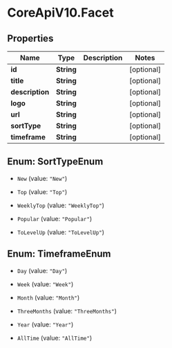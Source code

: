 # CoreApiV10.Facet

## Properties
Name | Type | Description | Notes
------------ | ------------- | ------------- | -------------
**id** | **String** |  | [optional] 
**title** | **String** |  | [optional] 
**description** | **String** |  | [optional] 
**logo** | **String** |  | [optional] 
**url** | **String** |  | [optional] 
**sortType** | **String** |  | [optional] 
**timeframe** | **String** |  | [optional] 


<a name="SortTypeEnum"></a>
## Enum: SortTypeEnum


* `New` (value: `"New"`)

* `Top` (value: `"Top"`)

* `WeeklyTop` (value: `"WeeklyTop"`)

* `Popular` (value: `"Popular"`)

* `ToLevelUp` (value: `"ToLevelUp"`)




<a name="TimeframeEnum"></a>
## Enum: TimeframeEnum


* `Day` (value: `"Day"`)

* `Week` (value: `"Week"`)

* `Month` (value: `"Month"`)

* `ThreeMonths` (value: `"ThreeMonths"`)

* `Year` (value: `"Year"`)

* `AllTime` (value: `"AllTime"`)




